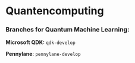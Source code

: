 # Quantencomputing

### Branches for Quantum Machine Learning:

**Microsoft QDK:**  ``qdk-develop``

**Pennylane**:      ``pennylane-develop``